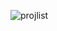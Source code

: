 ![projlist](https://user-images.githubusercontent.com/51996182/74044954-a0ecf680-49d4-11ea-8b00-166a0c40eac1.png)

